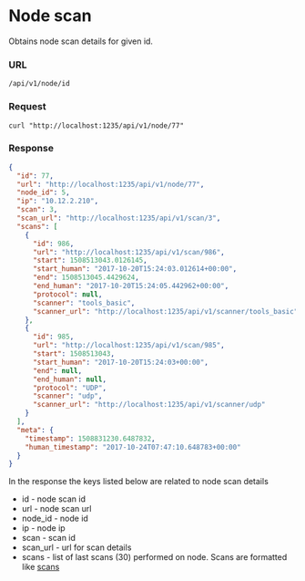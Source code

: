 # Node scan

Obtains node scan details for given id.

### URL

```
/api/v1/node/id
```

### Request

```
curl "http://localhost:1235/api/v1/node/77"
```

### Response

```json
{
  "id": 77,
  "url": "http://localhost:1235/api/v1/node/77",
  "node_id": 5,
  "ip": "10.12.2.210",
  "scan": 3,
  "scan_url": "http://localhost:1235/api/v1/scan/3",
  "scans": [
    {
      "id": 986,
      "url": "http://localhost:1235/api/v1/scan/986",
      "start": 1508513043.0126145,
      "start_human": "2017-10-20T15:24:03.012614+00:00",
      "end": 1508513045.4429624,
      "end_human": "2017-10-20T15:24:05.442962+00:00",
      "protocol": null,
      "scanner": "tools_basic",
      "scanner_url": "http://localhost:1235/api/v1/scanner/tools_basic"
    },
    {
      "id": 985,
      "url": "http://localhost:1235/api/v1/scan/985",
      "start": 1508513043,
      "start_human": "2017-10-20T15:24:03+00:00",
      "end": null,
      "end_human": null,
      "protocol": "UDP",
      "scanner": "udp",
      "scanner_url": "http://localhost:1235/api/v1/scanner/udp"
    }
  ],
  "meta": {
    "timestamp": 1508831230.6487832,
    "human_timestamp": "2017-10-24T07:47:10.648783+00:00"
  }
}
```

In the response the keys listed below are related to node scan details

* id - node scan id
* url - node scan url
* node_id - node id
* ip - node ip
* scan - scan id
* scan_url - url for scan details
* scans - list of last scans (30) performed on node. Scans are formatted like [scans](scans.md)
